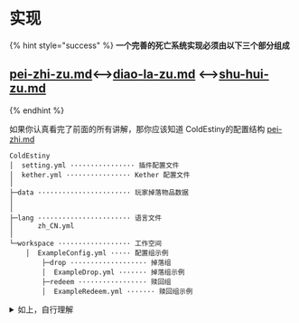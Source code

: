 # 实现

{% hint style="success" %}
**一个完善的死亡系统实现必须由以下三个部分组成**&#x20;

## [pei-zhi-zu.md](pei-zhi-zu.md "mention")<-->[diao-la-zu.md](diao-la-zu.md "mention") <-->[shu-hui-zu.md](shu-hui-zu.md "mention")
{% endhint %}

如果你认真看完了前面的所有讲解，那你应该知道 ColdEstiny的配置结构 [pei-zhi.md](../../kai-shi/pei-zhi.md "mention")

```
ColdEstiny
│  setting.yml ················ 插件配置文件
│  kether.yml ················ Kether 配置文件
│  
├─data ······················· 玩家掉落物品数据
│      
│      
├─lang ······················· 语言文件
│      zh_CN.yml
│      
└─workspace ·················· 工作空间
    │  ExampleConfig.yml ····· 配置组示例
        ├─drop ··················· 掉落组
        │  ExampleDrop.yml ······· 掉落组示例
        ├─redeem ················· 赎回组
        │  ExampleRedeem.yml ······· 赎回组示例
```

<details>

<summary>如上，自行理解</summary>

你打开干什么？？？？

？？？你理解不了？？

？这都理解不了？？？

</details>
